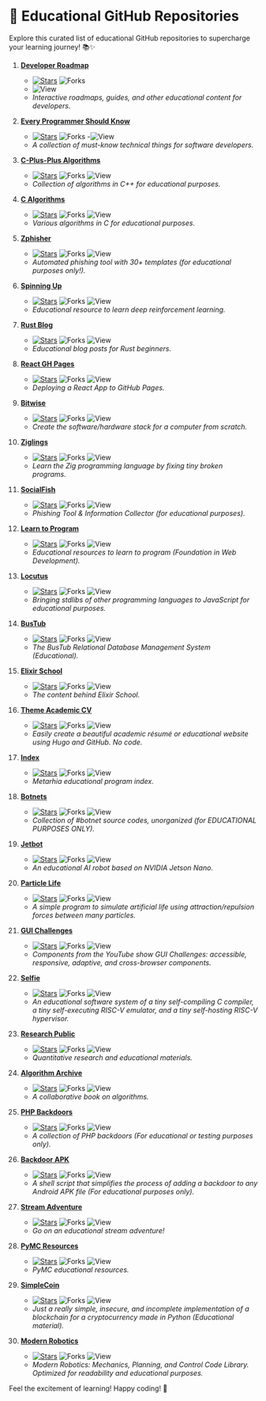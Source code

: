 # 🚀 Educational GitHub Repositories

Explore this curated list of educational GitHub repositories to supercharge your learning journey! 📚✨

1. **[Developer Roadmap](https://github.com/kamranahmedse/developer-roadmap)**
   - [![Stars](https://img.shields.io/github/stars/kamranahmedse/developer-roadmap?color=brightgreen&style=flat-square)](https://github.com/kamranahmedse/developer-roadmap) ![Forks](https://img.shields.io/github/forks/kamranahmedse/developer-roadmap?style=flat-square) 
   - ![View](https://img.shields.io/github/watchers/kamranahmedse/developer-roadmap?style=flat-square)
   - *Interactive roadmaps, guides, and other educational content for developers.*

2. **[Every Programmer Should Know](https://github.com/mtdvio/every-programmer-should-know)**
   - [![Stars](https://img.shields.io/github/stars/mtdvio/every-programmer-should-know?color=brightgreen&style=flat-square)](https://github.com/mtdvio/every-programmer-should-know) ![Forks](https://img.shields.io/github/forks/mtdvio/every-programmer-should-know?style=flat-square) 
   -![View](https://img.shields.io/github/watchers/mtdvio/every-programmer-should-know?style=flat-square)
   - *A collection of must-know technical things for software developers.*

3. **[C-Plus-Plus Algorithms](https://github.com/TheAlgorithms/C-Plus-Plus)**
   - [![Stars](https://img.shields.io/github/stars/TheAlgorithms/C-Plus-Plus?color=brightgreen&style=flat-square)](https://github.com/TheAlgorithms/C-Plus-Plus) ![Forks](https://img.shields.io/github/forks/TheAlgorithms/C-Plus-Plus?style=flat-square) ![View](https://img.shields.io/github/watchers/TheAlgorithms/C-Plus-Plus?style=flat-square)
   - *Collection of algorithms in C++ for educational purposes.*

4. **[C Algorithms](https://github.com/TheAlgorithms/C)**
   - [![Stars](https://img.shields.io/github/stars/TheAlgorithms/C?color=brightgreen&style=flat-square)](https://github.com/TheAlgorithms/C) ![Forks](https://img.shields.io/github/forks/TheAlgorithms/C?style=flat-square) ![View](https://img.shields.io/github/watchers/TheAlgorithms/C?style=flat-square)
   - *Various algorithms in C for educational purposes.*

5. **[Zphisher](https://github.com/htr-tech/zphisher)**
   - [![Stars](https://img.shields.io/github/stars/htr-tech/zphisher?color=brightgreen&style=flat-square)](https://github.com/htr-tech/zphisher) ![Forks](https://img.shields.io/github/forks/htr-tech/zphisher?style=flat-square) ![View](https://img.shields.io/github/watchers/htr-tech/zphisher?style=flat-square)
   - *Automated phishing tool with 30+ templates (for educational purposes only!).*

6. **[Spinning Up](https://github.com/openai/spinningup)**
   - [![Stars](https://img.shields.io/github/stars/openai/spinningup?color=brightgreen&style=flat-square)](https://github.com/openai/spinningup) ![Forks](https://img.shields.io/github/forks/openai/spinningup?style=flat-square) ![View](https://img.shields.io/github/watchers/openai/spinningup?style=flat-square)
   - *Educational resource to learn deep reinforcement learning.*

7. **[Rust Blog](https://github.com/pretzelhammer/rust-blog)**
   - [![Stars](https://img.shields.io/github/stars/pretzelhammer/rust-blog?color=brightgreen&style=flat-square)](https://github.com/pretzelhammer/rust-blog) ![Forks](https://img.shields.io/github/forks/pretzelhammer/rust-blog?style=flat-square) ![View](https://img.shields.io/github/watchers/pretzelhammer/rust-blog?style=flat-square)
   - *Educational blog posts for Rust beginners.*

8. **[React GH Pages](https://github.com/gitname/react-gh-pages)**
   - [![Stars](https://img.shields.io/github/stars/gitname/react-gh-pages?color=brightgreen&style=flat-square)](https://github.com/gitname/react-gh-pages) ![Forks](https://img.shields.io/github/forks/gitname/react-gh-pages?style=flat-square) ![View](https://img.shields.io/github/watchers/gitname/react-gh-pages?style=flat-square)
   - *Deploying a React App to GitHub Pages.*

9. **[Bitwise](https://github.com/pervognsen/bitwise)**
   - [![Stars](https://img.shields.io/github/stars/pervognsen/bitwise?color=brightgreen&style=flat-square)](https://github.com/pervognsen/bitwise) ![Forks](https://img.shields.io/github/forks/pervognsen/bitwise?style=flat-square) ![View](https://img.shields.io/github/watchers/pervognsen/bitwise?style=flat-square)
   - *Create the software/hardware stack for a computer from scratch.*

10. **[Ziglings](https://github.com/ratfactor/ziglings)**
    - [![Stars](https://img.shields.io/github/stars/ratfactor/ziglings?color=brightgreen&style=flat-square)](https://github.com/ratfactor/ziglings) ![Forks](https://img.shields.io/github/forks/ratfactor/ziglings?style=flat-square) ![View](https://img.shields.io/github/watchers/ratfactor/ziglings?style=flat-square)
    - *Learn the Zig programming language by fixing tiny broken programs.*

11. **[SocialFish](https://github.com/UndeadSec/SocialFish)**
    - [![Stars](https://img.shields.io/github/stars/UndeadSec/SocialFish?color=brightgreen&style=flat-square)](https://github.com/UndeadSec/SocialFish) ![Forks](https://img.shields.io/github/forks/UndeadSec/SocialFish?style=flat-square) ![View](https://img.shields.io/github/watchers/UndeadSec/SocialFish?style=flat-square)
    - *Phishing Tool & Information Collector (for educational purposes).*

12. **[Learn to Program](https://github.com/karlhorky/learn-to-program)**
    - [![Stars](https://img.shields.io/github/stars/karlhorky/learn-to-program?color=brightgreen&style=flat-square)](https://github.com/karlhorky/learn-to-program) ![Forks](https://img.shields.io/github/forks/karlhorky/learn-to-program?style=flat-square) ![View](https://img.shields.io/github/watchers/karlhorky/learn-to-program?style=flat-square)
    - *Educational resources to learn to program (Foundation in Web Development).*

13. **[Locutus](https://github.com/locutusjs/locutus)**
    - [![Stars](https://img.shields.io/github/stars/locutusjs/locutus?color=brightgreen&style=flat-square)](https://github.com/locutusjs/locutus) ![Forks](https://img.shields.io/github/forks/locutusjs/locutus?style=flat-square) ![View](https://img.shields.io/github/watchers/locutusjs/locutus?style=flat-square)
    - *Bringing stdlibs of other programming languages to JavaScript for educational purposes.*

14. **[BusTub](https://github.com/cmu-db/bustub)**
    - [![Stars](https://img.shields.io/github/stars/cmu-db/bustub?color=brightgreen&style=flat-square)](https://github.com/cmu-db/bustub) ![Forks](https://img.shields.io/github/forks/cmu-db/bustub?style=flat-square) ![View](https://img.shields.io/github/watchers/cmu-db/bustub?style=flat-square)
    - *The BusTub Relational Database Management System (Educational).*

15. **[Elixir School](https://github.com/elixirschool/elixirschool)**
    - [![Stars](https://img.shields.io/github/stars/elixirschool/elixirschool?color=brightgreen&style=flat-square)](https://github.com/elixirschool/elixirschool) ![Forks](https://img.shields.io/github/forks/elixirschool/elixirschool?style=flat-square) ![View](https://img.shields.io/github/watchers/elixirschool/elixirschool?style=flat-square)
    - *The content behind Elixir School.*

16. **[Theme Academic CV](https://github.com/HugoBlox/theme-academic-cv)**
    - [![Stars](https://img.shields.io/github/stars/HugoBlox/theme-academic-cv?color=brightgreen&style=flat-square)](https://github.com/HugoBlox/theme-academic-cv) ![Forks](https://img.shields.io/github/forks/HugoBlox/theme-academic-cv?style=flat-square) ![View](https://img.shields.io/github/watchers/HugoBlox/theme-academic-cv?style=flat-square)
    - *Easily create a beautiful academic résumé or educational website using Hugo and GitHub. No code.*

17. **[Index](https://github.com/HowProgrammingWorks/Index)**
    - [![Stars](https://img.shields.io/github/stars/HowProgrammingWorks/Index?color=brightgreen&style=flat-square)](https://github.com/HowProgrammingWorks/Index) ![Forks](https://img.shields.io/github/forks/HowProgrammingWorks/Index?style=flat-square) ![View](https://img.shields.io/github/watchers/HowProgrammingWorks/Index?style=flat-square)
    - *Metarhia educational program index.*

18. **[Botnets](https://github.com/maestron/botnets)**
    - [![Stars](https://img.shields.io/github/stars/maestron/botnets?color=brightgreen&style=flat-square)](https://github.com/maestron/botnets) ![Forks](https://img.shields.io/github/forks/maestron/botnets?style=flat-square) ![View](https://img.shields.io/github/watchers/maestron/botnets?style=flat-square)
    - *Collection of #botnet source codes, unorganized (for EDUCATIONAL PURPOSES ONLY).*

19. **[Jetbot](https://github.com/NVIDIA-AI-IOT/jetbot)**
    - [![Stars](https://img.shields.io/github/stars/NVIDIA-AI-IOT/jetbot?color=brightgreen&style=flat-square)](https://github.com/NVIDIA-AI-IOT/jetbot) ![Forks](https://img.shields.io/github/forks/NVIDIA-AI-IOT/jetbot?style=flat-square) ![View](https://img.shields.io/github/watchers/NVIDIA-AI-IOT/jetbot?style=flat-square)
    - *An educational AI robot based on NVIDIA Jetson Nano.*

20. **[Particle Life](https://github.com/hunar4321/particle-life)**
    - [![Stars](https://img.shields.io/github/stars/hunar4321/particle-life?color=brightgreen&style=flat-square)](https://github.com/hunar4321/particle-life) ![Forks](https://img.shields.io/github/forks/hunar4321/particle-life?style=flat-square) ![View](https://img.shields.io/github/watchers/hunar4321/particle-life?style=flat-square)
    - *A simple program to simulate artificial life using attraction/repulsion forces between many particles.*

21. **[GUI Challenges](https://github.com/argyleink/gui-challenges)**
    - [![Stars](https://img.shields.io/github/stars/argyleink/gui-challenges?color=brightgreen&style=flat-square)](https://github.com/argyleink/gui-challenges) ![Forks](https://img.shields.io/github/forks/argyleink/gui-challenges?style=flat-square) ![View](https://img.shields.io/github/watchers/argyleink/gui-challenges?style=flat-square)
    - *Components from the YouTube show GUI Challenges: accessible, responsive, adaptive, and cross-browser components.*

22. **[Selfie](https://github.com/cksystemsteaching/selfie)**
    - [![Stars](https://img.shields.io/github/stars/cksystemsteaching/selfie?color=brightgreen&style=flat-square)](https://github.com/cksystemsteaching/selfie) ![Forks](https://img.shields.io/github/forks/cksystemsteaching/selfie?style=flat-square) ![View](https://img.shields.io/github/watchers/cksystemsteaching/selfie?style=flat-square)
    - *An educational software system of a tiny self-compiling C compiler, a tiny self-executing RISC-V emulator, and a tiny self-hosting RISC-V hypervisor.*

23. **[Research Public](https://github.com/quantopian/research_public)**
    - [![Stars](https://img.shields.io/github/stars/quantopian/research_public?color=brightgreen&style=flat-square)](https://github.com/quantopian/research_public) ![Forks](https://img.shields.io/github/forks/quantopian/research_public?style=flat-square) ![View](https://img.shields.io/github/watchers/quantopian/research_public?style=flat-square)
    - *Quantitative research and educational materials.*

24. **[Algorithm Archive](https://github.com/algorithm-archivists/algorithm-archive)**
    - [![Stars](https://img.shields.io/github/stars/algorithm-archivists/algorithm-archive?color=brightgreen&style=flat-square)](https://github.com/algorithm-archivists/algorithm-archive) ![Forks](https://img.shields.io/github/forks/algorithm-archivists/algorithm-archive?style=flat-square) ![View](https://img.shields.io/github/watchers/algorithm-archivists/algorithm-archive?style=flat-square)
    - *A collaborative book on algorithms.*

25. **[PHP Backdoors](https://github.com/bartblaze/PHP-backdoors)**
    - [![Stars](https://img.shields.io/github/stars/bartblaze/PHP-backdoors?color=brightgreen&style=flat-square)](https://github.com/bartblaze/PHP-backdoors) ![Forks](https://img.shields.io/github/forks/bartblaze/PHP-backdoors?style=flat-square) ![View](https://img.shields.io/github/watchers/bartblaze/PHP-backdoors?style=flat-square)
    - *A collection of PHP backdoors (For educational or testing purposes only).*

26. **[Backdoor APK](https://github.com/dana-at-cp/backdoor-apk)**
    - [![Stars](https://img.shields.io/github/stars/dana-at-cp/backdoor-apk?color=brightgreen&style=flat-square)](https://github.com/dana-at-cp/backdoor-apk) ![Forks](https://img.shields.io/github/forks/dana-at-cp/backdoor-apk?style=flat-square) ![View](https://img.shields.io/github/watchers/dana-at-cp/backdoor-apk?style=flat-square)
    - *A shell script that simplifies the process of adding a backdoor to any Android APK file (For educational purposes only).*

27. **[Stream Adventure](https://github.com/workshopper/stream-adventure)**
    - [![Stars](https://img.shields.io/github/stars/workshopper/stream-adventure?color=brightgreen&style=flat-square)](https://github.com/workshopper/stream-adventure) ![Forks](https://img.shields.io/github/forks/workshopper/stream-adventure?style=flat-square) ![View](https://img.shields.io/github/watchers/workshopper/stream-adventure?style=flat-square)
    - *Go on an educational stream adventure!*

28. **[PyMC Resources](https://github.com/pymc-devs/pymc-resources)**
    - [![Stars](https://img.shields.io/github/stars/pymc-devs/pymc-resources?color=brightgreen&style=flat-square)](https://github.com/pymc-devs/pymc-resources) ![Forks](https://img.shields.io/github/forks/pymc-devs/pymc-resources?style=flat-square) ![View](https://img.shields.io/github/watchers/pymc-devs/pymc-resources?style=flat-square)
    - *PyMC educational resources.*

29. **[SimpleCoin](https://github.com/cosme12/SimpleCoin)**
    - [![Stars](https://img.shields.io/github/stars/cosme12/SimpleCoin?color=brightgreen&style=flat-square)](https://github.com/cosme12/SimpleCoin) ![Forks](https://img.shields.io/github/forks/cosme12/SimpleCoin?style=flat-square) ![View](https://img.shields.io/github/watchers/cosme12/SimpleCoin?style=flat-square)
    - *Just a really simple, insecure, and incomplete implementation of a blockchain for a cryptocurrency made in Python (Educational material).*

30. **[Modern Robotics](https://github.com/NxRLab/ModernRobotics)**
    - [![Stars](https://img.shields.io/github/stars/NxRLab/ModernRobotics?color=brightgreen&style=flat-square)](https://github.com/NxRLab/ModernRobotics) ![Forks](https://img.shields.io/github/forks/NxRLab/ModernRobotics?style=flat-square) ![View](https://img.shields.io/github/watchers/NxRLab/ModernRobotics?style=flat-square)
    - *Modern Robotics: Mechanics, Planning, and Control Code Library. Optimized for readability and educational purposes.*

Feel the excitement of learning! Happy coding! 🚀
